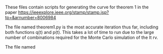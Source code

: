 These files contain scripts for generating the curve for theorem 1 in the paper https://ieeexplore.ieee.org/stamp/stamp.jsp?tp=&arnumber=8006984

The file named theorem1.py is the most accurate iteration thus far, including both functions q(t) and p(t). This takes a lot of time to run due to the large number of combinations required for 
the Monte Carlo simulation of the It rv. 

The file named 
